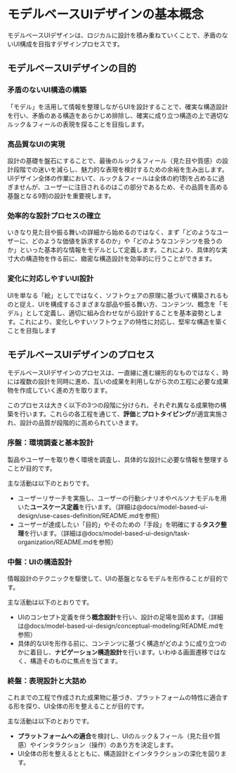 # モデルベースUIデザインの基本概念

モデルベースUIデザインは、ロジカルに設計を積み重ねていくことで、矛盾のないUI構成を目指すデザインプロセスです。

## モデルベースUIデザインの目的

### 矛盾のないUI構造の構築

「モデル」を活用して情報を整理しながらUIを設計することで、確実な構造設計を行い、矛盾のある構造をあらかじめ排除し、確実に成り立つ構造の上で適切なルック＆フィールの表現を探ることを目指します。

### 高品質なUIの実現

設計の基礎を盤石にすることで、最後のルック＆フィール（見た目や質感）の設計段階での迷いを減らし、魅力的な表現を検討するための余裕を生み出します。UIデザイン全体の作業において、ルック＆フィールは全体の約1割を占めるに過ぎませんが、ユーザーに注目されるのはこの部分であるため、その品質を高める基盤となる9割の設計を重要視します。

### 効率的な設計プロセスの確立

いきなり見た目や振る舞いの詳細から始めるのではなく、まず「どのようなユーザーに、どのような価値を訴求するのか」や「どのようなコンテンツを扱うのか」といった基本的な情報をモデルとして定義します。これにより、具体的な実寸大の構造物を作る前に、緻密な構造設計を効率的に行うことができます。

### 変化に対応しやすいUI設計

UIを単なる「絵」としてではなく、ソフトウェアの原理に基づいて構築されるものと捉え、UIを構成するさまざまな部品や振る舞い方、コンテンツ、概念を「モデル」として定義し、適切に組み合わせながら設計することを基本姿勢とします。これにより、変化しやすいソフトウェアの特性に対応し、堅牢な構造を築くことを目指します

## モデルベースUIデザインのプロセス

モデルベースUIデザインのプロセスは、一直線に進む線形的なものではなく、時には複数の設計を同時に進め、互いの成果を利用しながら次の工程に必要な成果物を作成していく進め方を取ります。

このプロセスは大きく以下の3つの段階に分けられ、それぞれ異なる成果物の構築を行います。これらの各工程を通じて、**評価**と**プロトタイピング**が適宜実施され、設計の品質が段階的に高められていきます。

### 序盤：環境調査と基本設計

製品やユーザーを取り巻く環境を調査し、具体的な設計に必要な情報を整理することが目的です。

主な活動は以下のとおりです。

- ユーザーリサーチを実施し、ユーザーの行動シナリオやペルソナモデルを用いた**ユースケース定義**を行います。（詳細は@docs/model-based-ui-design/use-cases-definition/README.mdを参照）
- ユーザーが達成したい「目的」やそのための「手段」を明確にする**タスク整理**を行います。（詳細は@docs/model-based-ui-design/task-organization/README.mdを参照）

### 中盤：UIの構造設計

情報設計のテクニックを駆使して、UIの基盤となるモデルを形作ることが目的です。

主な活動は以下のとおりです。

- UIのコンセプト定義を伴う**概念設計**を行い、設計の足場を固めます。（詳細は@docs/model-based-ui-design/conceptual-modeling/README.mdを参照）
- 具体的なUIを形作る前に、コンテンツに基づく構造がどのように成り立つのかに着目し、**ナビゲーション構造設計**を行います。いわゆる画面遷移ではなく、構造そのものに焦点を当てます。

### 終盤：表現設計と大詰め

これまでの工程で作成された成果物に基づき、プラットフォームの特性に適合する形を探り、UI全体の形を整えることが目的です。

主な活動は以下のとおりです。

- **プラットフォームへの適合**を検討し、UIのルック＆フィール（見た目や質感）やインタラクション（操作）のあり方を決定します。
- UI全体の形を整えるとともに、構造設計とインタラクションの深化を図ります。
